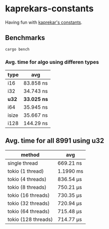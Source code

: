 # kaprekars-constants

Having fun with [kaprekar's constants](https://en.wikipedia.org/wiki/Kaprekar%27s_routine).

## Benchmarks

```bash
cargo bench
```

### Avg. time for algo using differen types

| type    | avg           |
| ------- | ------------- |
| i16     | 83.858 ns     |
| i32     | 34.743 ns     |
| **u32** | **33.025 ns** |
| i64     | 35.945 ns     |
| isize   | 35.667 ns     |
| i128    | 144.29 ns     |

## Avg. time for all 8991 using u32

| method              | avg       |
| ------------------- | --------- |
| single thread       | 669.21 ns |
| tokio (1 thread)    | 1.1990 ms |
| tokio (4 threads)   | 836.54 µs |
| tokio (8 threads)   | 750.21 µs |
| tokio (16 threads)  | 730.35 µs |
| tokio (32 threads)  | 720.94 µs |
| tokio (64 threads)  | 715.48 µs |
| tokio (128 threads) | 714.77 µs |
